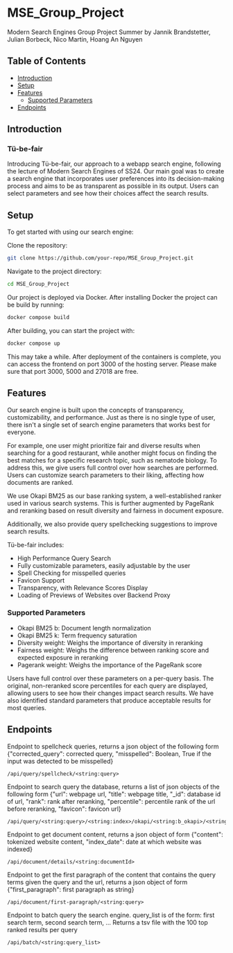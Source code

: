 # MSE_Group_Project
Modern Search Engines Group Project Summer by Jannik Brandstetter, Julian Borbeck, Nico Martin, Hoang An Nguyen

## Table of Contents
- [Introduction](#introduction)
- [Setup](#setup)
- [Features](#features)
  - [Supported Parameters](#supported-parameters)
- [Endpoints](#Endpoints)
## Introduction
### Tü-be-fair
Introducing Tü-be-fair, our approach to a webapp search engine, following the lecture of Modern Search Engines of SS24. Our main goal was to create a search engine that incorporates user preferences into its decision-making process and aims to be as transparent as possible in its output. Users can select parameters and see how their choices affect the search results.

## Setup

To get started with using our search engine:

Clone the repository:

```sh
git clone https://github.com/your-repo/MSE_Group_Project.git
```

Navigate to the project directory:

```sh
cd MSE_Group_Project
```
Our project is deployed via Docker. After installing Docker the project can be build by running:
```sh
docker compose build
```
After building, you can start the project with:
```sh
docker compose up
```
This may take a while. After deployment of the containers is complete, you can access the frontend on port 3000 of the hosting server.
Please make sure that port 3000, 5000 and 27018 are free. 
## Features

Our search engine is built upon the concepts of transparency, customizability, and performance. Just as there is no single type of user, there isn't a single set of search engine parameters that works best for everyone.

For example, one user might prioritize fair and diverse results when searching for a good restaurant, while another might focus on finding the best matches for a specific research topic, such as nematode biology. To address this, we give users full control over how searches are performed. Users can customize search parameters to their liking, affecting how documents are ranked.

We use Okapi BM25 as our base ranking system, a well-established ranker used in various search systems. This is further augmented by PageRank and reranking based on result diversity and fairness in document exposure.

Additionally, we also provide query spellchecking suggestions to improve search results.

Tü-be-fair includes:
- High Performance Query Search
- Fully customizable parameters, easily adjustable by the user
- Spell Checking for misspelled queries
- Favicon Support
- Transparency, with Relevance Scores Display
- Loading of Previews of Websites over Backend Proxy

### Supported Parameters

- Okapi BM25 b: Document length normalization
- Okapi BM25 k: Term frequency saturation
- Diversity weight: Weighs the importance of diversity in reranking
- Fairness weight: Weighs the difference between ranking score and expected exposure in reranking
- Pagerank weight: Weighs the importance of the PageRank score

Users have full control over these parameters on a per-query basis. The original, non-reranked score percentiles for each query are displayed, allowing users to see how their changes impact search results. We have also identified standard parameters that produce acceptable results for most queries.

## Endpoints

Endpoint to spellcheck queries, returns a json object of the following form {"corrected_query": corrected query, "misspelled": Boolean, True if the input was detected to be misspelled}
```
/api/query/spellcheck/<string:query>
```
Endpoint to search query the database, returns a list of json objects of the following form {"url": webpage url, "title": webpage title, "_id": database id of url, "rank": rank after reranking, "percentile": percentile rank of the url before reranking, "favicon": favicon url}
```
/api/query/<string:query>/<string:index>/okapi/<string:b_okapi>/<string:k1_okapi>/<string:diversity_okapi>/<string:fairness_okapi>/pagerank/<string:pagerank_weight>
```
Endpoint to get document content, returns a json object of form {"content": tokenized website content, "index_date": date at which website was indexed}
```
/api/document/details/<string:documentId>
```
Endpoint to get the first paragraph of the content that contains the query terms given the query and the url, returns a json object of form {"first_paragraph": first paragraph as string}
```
/api/document/first-paragraph/<string:query>
```
Endpoint to batch query the search engine. query_list is of the form: first search term, second search term, ... Returns a tsv file with the 100 top ranked results per query
```
/api/batch/<string:query_list>
```
